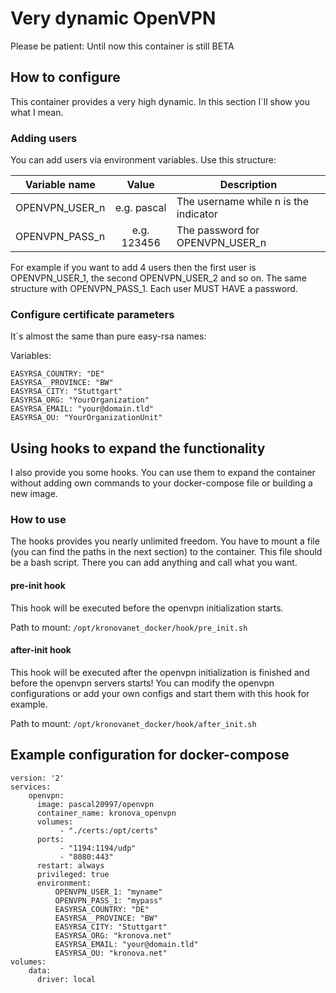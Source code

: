 # Very dynamic OpenVPN #

Please be patient: Until now this container is still BETA

## How to configure ##
This container provides a very high dynamic. In this section I´ll
show you what I mean.

### Adding users ###
You can add users via environment variables. Use this structure:


| Variable name      | Value         | Description                           |
| ------------------ |:-------------:| ------------------------------------- |
| OPENVPN\_USER\_n   | e.g. pascal   | The username while n is the indicator |
| OPENVPN\_PASS\_n   | e.g. 123456   | The password for OPENVPN\_USER\_n     |

For example if you want to add 4 users then the first user is OPENVPN_USER_1,
the second OPENVPN_USER_2 and so on. The same structure with OPENVPN_PASS_1.
Each user MUST HAVE a password.

### Configure certificate parameters ###
It´s almost the same than pure easy-rsa names:

Variables:
```
EASYRSA_COUNTRY: "DE"
EASYRSA__PROVINCE: "BW"
EASYRSA_CITY: "Stuttgart"
EASYRSA_ORG: "YourOrganization"
EASYRSA_EMAIL: "your@domain.tld"
EASYRSA_OU: "YourOrganizationUnit"
```

## Using hooks to expand the functionality ##
I also provide you some hooks. You can use them to expand the 
container without adding own commands to your docker-compose file 
or building a new image.

### How to use ###
The hooks provides you nearly unlimited freedom. You have to mount
a file (you can find the paths in the next section) to the container. 
This file should be a bash script. There you can add anything and call 
what you want.

#### pre-init hook ####
This hook will be executed before the openvpn initialization starts.

Path to mount: `/opt/kronovanet_docker/hook/pre_init.sh`

#### after-init hook ####
This hook will be executed after the openvpn initialization is finished and 
before the openvpn servers starts! You can modify the openvpn 
configurations or add your own configs and start them with this hook 
for example.
 
Path to mount: `/opt/kronovanet_docker/hook/after_init.sh`

## Example configuration for docker-compose ##
```
version: '2'
services:
    openvpn:
      image: pascal20997/openvpn
      container_name: kronova_openvpn
      volumes:
           - "./certs:/opt/certs"
      ports:
           - "1194:1194/udp"
           - "8080:443"
      restart: always
      privileged: true
      environment:
          OPENVPN_USER_1: "myname"
          OPENVPN_PASS_1: "mypass"
          EASYRSA_COUNTRY: "DE"
          EASYRSA__PROVINCE: "BW"
          EASYRSA_CITY: "Stuttgart"
          EASYRSA_ORG: "kronova.net"
          EASYRSA_EMAIL: "your@domain.tld"
          EASYRSA_OU: "kronova.net"
volumes:
    data:
      driver: local
```